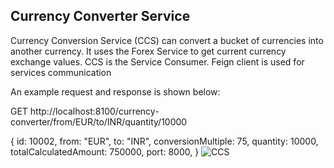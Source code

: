 ## Currency Converter Service

Currency Conversion Service (CCS) can convert a bucket of currencies into another currency. 
It uses the Forex Service to get current currency exchange values. CCS is the Service Consumer.
Feign client is used for services communication

An example request and response is shown below:

GET http://localhost:8100/currency-converter/from/EUR/to/INR/quantity/10000

{
  id: 10002,
  from: "EUR",
  to: "INR",
  conversionMultiple: 75,
  quantity: 10000,
  totalCalculatedAmount: 750000,
  port: 8000,
}
![CCS](https://user-images.githubusercontent.com/33734675/87428997-d634ea80-c5eb-11ea-95f2-c016eed1ca26.png)

